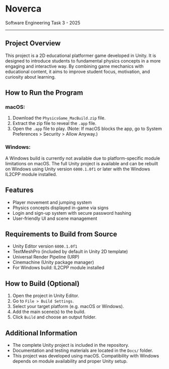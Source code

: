 # Noverca
Software Engineering Task 3 - 2025

---

## Project Overview
This project is a 2D educational platformer game developed in Unity. It is designed to introduce students to fundamental physics concepts in a more engaging and interactive way. By combining game mechanics with educational content, it aims to improve student focus, motivation, and curiosity about learning.

## How to Run the Program

### macOS:
1. Download the `PhysicsGame_MacBuild.zip` file.
2. Extract the zip file to reveal the `.app` file.
3. Open the `.app` file to play. (Note: If macOS blocks the app, go to System Preferences > Security > Allow Anyway.)

### Windows:
A Windows build is currently not available due to platform-specific module limitations on macOS. The full Unity project is available and can be rebuilt on Windows using Unity version `6000.1.0f1` or later with the Windows IL2CPP module installed.

## Features
- Player movement and jumping system
- Physics concepts displayed in-game via signs
- Login and sign-up system with secure password hashing
- User-friendly UI and scene management

## Requirements to Build from Source
- Unity Editor version `6000.1.0f1`
- TextMeshPro (included by default in Unity 2D template)
- Universal Render Pipeline (URP)
- Cinemachine (Unity package manager)
- For Windows build: IL2CPP module installed

## How to Build (Optional)
1. Open the project in Unity Editor.
2. Go to `File > Build Settings`.
3. Select your target platform (e.g. macOS or Windows).
4. Add the main scene(s) to the build.
5. Click `Build` and choose an output folder.

## Additional Information
- The complete Unity project is included in the repository.
- Documentation and testing materials are located in the `Docs/` folder.
- This project was developed using macOS. Compatibility with Windows depends on module availability and proper Unity setup.

